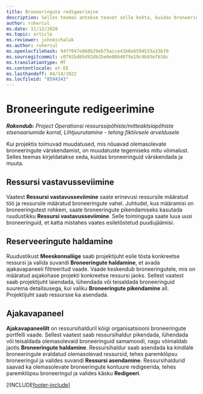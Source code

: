 ```yaml
---
title: Broneeringute redigeerimine
description: Selles teemas antakse teavet selle kohta, kuidas broneeringuid värskendada ja muuta.
author: ruhercul
ms.date: 11/12/2020
ms.topic: article
ms.reviewer: johnmichalak
ms.author: ruhercul
ms.openlocfilehash: 94ff047e868b29eb75acce43b6e6594533a33bf0
ms.sourcegitcommit: c0792bd65d92db25e0e8864879a19c4b93efb10c
ms.translationtype: MT
ms.contentlocale: et-EE
ms.lasthandoff: 04/14/2022
ms.locfileid: "8594343"
---
```

# <a name="edit-bookings"></a>Broneeringute redigeerimine

_**Rakendub:** Project Operationsi ressurssipõhiste/mitteaktsiapõhiste stsenaariumide korral,  Lihtjuurutamine - tehing fiktiivsele arveldusele_


Kui projektis toimuvad muudatused, mis nõuavad olemasolevate broneeringute värskendamist, on muudatuste tegemiseks mitu võimalust. Selles teemas kirjeldatakse seda, kuidas broneeringuid värskendada ja muuta.

## <a name="resource-reconciliation"></a>Ressursi vastavusseviimine

Vaatest **Ressursi vastavusseviimine** saate erinevusi ressursile määratud töö ja ressursile määratud broneeringute vahel. Juhtudel, kus määramisi on broneeringutest rohkem, saate broneeringute pikendamiseks kasutada ruudustikku **Ressursi vastavusseviimine**. Selle toiminguga saate luua uusi broneeringuid, et katta mistahes vaates esiletõstetud puudujäämisi.

## <a name="maintain-bookings"></a>Reserveeringute haldamine

Ruudustikust **Meeskonnaliige** saab projektijuht esile tõsta konkreetse ressursi ja valida suvandi **Broneeringute haldamine**, et avada ajakavapaneeli filtreeritud vaade. Vaade keskendub broneeringutele, mis on määratud asjakohase projekti konkreetse ressursi jaoks. Sellest vaatest saab projektijuht laiendada, lühendada või teisaldada broneeringuid suurema detailsusega, kui valiku **Broneeringute pikendamine** all. Projektijuht saab ressursse ka asendada.

## <a name="schedule-board"></a>Ajakavapaneel

**Ajakavapaneelilt** on ressursihalduril kõigi organisatsiooni broneeringute portfelli vaade. Sellest vaatest saab ressursihaldur pikendada, lühendada või teisaldada olemasolevaid broneeringuid samamoodi, nagu võimaldab jaotis **Broneeringute haldamine**. Ressursihaldur saab asendada ka kindlale broneeringule eraldatud olemasolevad ressursid, tehes paremklõpsu broneeringul ja valides suvandi **Ressursi asendamine**. Ressursihaldurid saavad ka olemasolevate broneeringute kontuure redigeerida, tehes paremklõpsu broneeringul ja valides käsku **Redigeeri**.


[!INCLUDE[footer-include](../includes/footer-banner.md)]